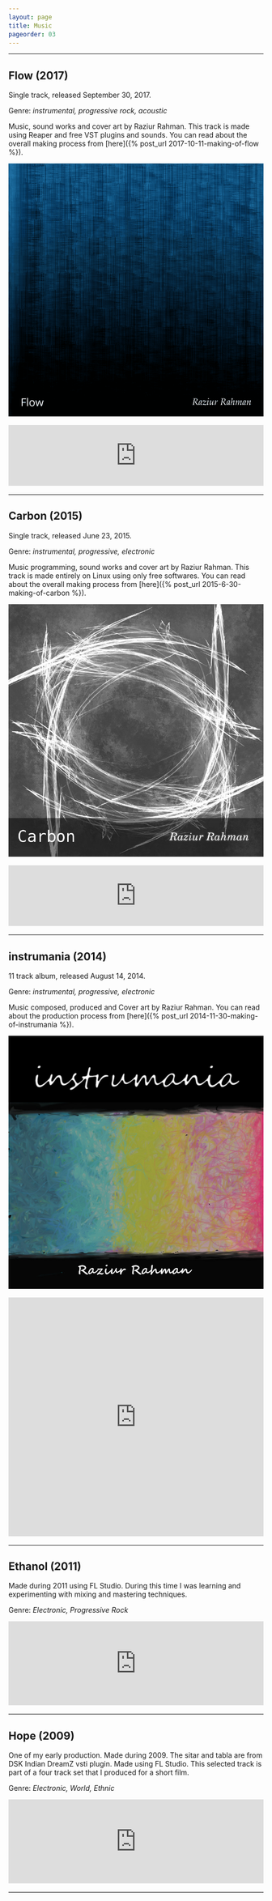 ```yaml
---
layout: page
title: Music
pageorder: 03
---
```


<hr>

## Flow (2017)

Single track, released September 30, 2017.

Genre: *instrumental, progressive rock, acoustic*

Music, sound works and cover art by Raziur Rahman. This track is made using Reaper and free VST plugins and sounds. You can read about the overall making process from [here]({% post_url 2017-10-11-making-of-flow %}).

![flow cover](/images/coverart/flow-cover-800px.png)

<iframe style="border: 0; width: 100%; height: 120px;" src="https://bandcamp.com/EmbeddedPlayer/track=942002446/size=large/bgcol=ffffff/linkcol=0687f5/tracklist=false/artwork=none/transparent=true/" seamless><a href="http://raziurrahman.bandcamp.com/track/flow">Flow by Raziur Rahman</a></iframe>

<br/>
<hr>


## Carbon (2015)

Single track, released June 23, 2015.

Genre: *instrumental, progressive, electronic*

Music programming, sound works and cover art by Raziur Rahman. This track is made entirely on Linux using only free softwares. You can read about the overall making process from [here]({% post_url 2015-6-30-making-of-carbon %}).

![carbon cover](/images/coverart/carbon-cover-800px.jpg)

<iframe style="border: 0; width: 100%; height: 120px;" src="https://bandcamp.com/EmbeddedPlayer/track=2730672239/size=large/bgcol=ffffff/linkcol=0687f5/tracklist=false/artwork=none/transparent=true/" seamless><a href="http://raziurrahman.bandcamp.com/track/carbon">Carbon by Raziur Rahman</a></iframe>

<br/>
<hr>

## instrumania (2014)

11 track album, released August 14, 2014. 

Genre: *instrumental, progressive, electronic*

Music composed, produced and Cover art by Raziur Rahman. You can read about the production process from [here]({% post_url 2014-11-30-making-of-instrumania %}).

![instrumania cover](/images/coverart/instrumania-800px.jpg)

<iframe style="border: 0; width: 100%; height: 472px;" src="https://bandcamp.com/EmbeddedPlayer/album=4064667473/size=large/bgcol=ffffff/linkcol=0687f5/artwork=none/transparent=true/" seamless><a href="http://raziurrahman.bandcamp.com/album/instrumania">instrumania by Raziur Rahman</a></iframe>

<br/>
<hr>

## Ethanol (2011)

Made during 2011 using FL Studio. During this time I was learning and experimenting with mixing and mastering techniques.

Genre: *Electronic, Progressive Rock*


<iframe width="100%" height="166" scrolling="no" frameborder="no" src="https://w.soundcloud.com/player/?url=https%3A//api.soundcloud.com/tracks/168474522&amp;color=00aabb&amp;auto_play=false&amp;hide_related=false&amp;show_comments=false&amp;show_user=false&amp;show_reposts=false"></iframe>

<br/>
<hr>

## Hope (2009)

One of my early production. Made during 2009. The sitar and tabla are from DSK Indian DreamZ vsti plugin. Made using FL Studio. This selected track is part of a four track set that I produced for a short film.

Genre: *Electronic, World, Ethnic*

<iframe width="100%" height="166" scrolling="no" frameborder="no" src="https://w.soundcloud.com/player/?url=https%3A//api.soundcloud.com/tracks/168472633&amp;color=00aabb&amp;auto_play=false&amp;hide_related=false&amp;show_comments=false&amp;show_user=false&amp;show_reposts=false"></iframe>

<br/>
<hr>